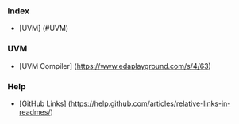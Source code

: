 
### Index ###

* [UVM] (#UVM)

### UVM ###

* [UVM Compiler] (https://www.edaplayground.com/s/4/63)

### Help ###

* [GitHub Links] (https://help.github.com/articles/relative-links-in-readmes/)


